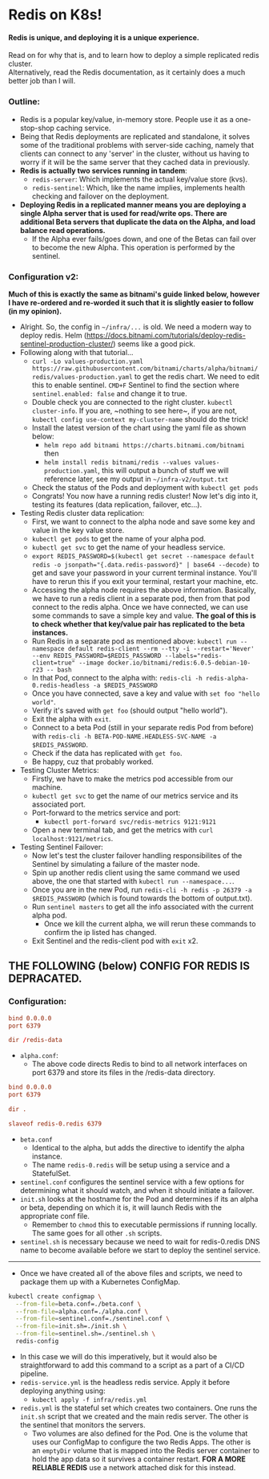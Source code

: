 # Redis on K8s!
#### Redis is unique, and deploying it is a unique experience.
Read on for why that is, and to learn how to deploy a simple replicated redis cluster.  
Alternatively, read the Redis documentation, as it certainly does a much better job than I will.  
  
### Outline:
* Redis is a popular key/value, in-memory store. People use it as a one-stop-shop caching service.
* Being that Redis deployments are replicated and standalone, it solves some of the traditional problems with server-side caching, namely that clients can connect to any 'server' in the cluster, without us having to worry if it will be the same server that they cached data in previously.
* **Redis is actually two services running in tandem**:
  * `redis-server`: Which implements the actual key/value store (kvs).
  * `redis-sentinel`: Which, like the name implies, implements health checking and failover on the deployment.
* **Deploying Redis in a replicated manner means you are deploying a single Alpha server that is used for read/write ops. There are additional Beta servers that duplicate the data on the Alpha, and load balance read operations.**
  * If the Alpha ever fails/goes down, and one of the Betas can fail over to become the new Alpha. This operation is performed by the sentinel.

### Configuration v2:
**Much of this is exactly the same as bitnami's guide linked below, however I have re-ordered and re-worded it such that it is slightly easier to follow (in my opinion).**
* Alright. So, the config in `~/infra/...` is old. We need a modern way to deploy redis. Helm (https://docs.bitnami.com/tutorials/deploy-redis-sentinel-production-cluster/) seems like a good pick.
* Following along with that tutorial...
  * `curl -Lo values-production.yaml https://raw.githubusercontent.com/bitnami/charts/alpha/bitnami/redis/values-production.yaml` to get the redis chart. We need to edit this to enable sentinel. `CMD+F` Sentinel to find the section where `sentinel.enabled: false` and change it to true.
  * Double check you are connected to the right cluster. `kubectl cluster-info`. If you are, ~nothing to see here~, if you are not, `kubectl config use-context my-cluster-name` should do the trick!
  * Install the latest version of the chart using the yaml file as shown below:
    * `helm repo add bitnami https://charts.bitnami.com/bitnami` then
    * `helm install redis bitnami/redis --values values-production.yaml`, this will output a bunch of stuff we will reference later, see my output in `~/infra-v2/output.txt`
  * Check the status of the Pods and deployment with `kubectl get pods`
  * Congrats! You now have a running redis cluster! Now let's dig into it, testing its features (data replication, failover, etc...).
* Testing Redis cluster data replication:
  * First, we want to connect to the alpha node and save some key and value in the key value store.
  * `kubectl get pods` to get the name of your alpha pod.
  * `kubectl get svc` to get the name of your headless service.
  * `export REDIS_PASSWORD=$(kubectl get secret --namespace default redis -o jsonpath="{.data.redis-password}" | base64 --decode)` to get and save your password in your current terminal instance. You'll have to rerun this if you exit your terminal, restart your machine, etc.
  * Accessing the alpha node requires the above information. Basically, we have to run a redis client in a separate pod, then from that pod connect to the redis alpha. Once we have connected, we can use some commands to save a simple key and value. **The goal of this is to check whether that key/value pair has replicated to the beta instances.**
  * Run Redis in a separate pod as mentioned above: `kubectl run --namespace default redis-client --rm --tty -i --restart='Never' --env REDIS_PASSWORD=$REDIS_PASSWORD --labels="redis-client=true" --image docker.io/bitnami/redis:6.0.5-debian-10-r23 -- bash`
  * In that Pod, connect to the alpha with: `redis-cli -h redis-alpha-0.redis-headless -a $REDIS_PASSWORD`
  * Once you have connected, save a key and value with `set foo "hello world"`.
  * Verify it's saved with `get foo` (should output "hello world").
  * Exit the alpha with `exit`.
  * Connect to a beta Pod (still in your separate redis Pod from before) with `redis-cli -h BETA-POD-NAME.HEADLESS-SVC-NAME -a $REDIS_PASSWORD`.
  * Check if the data has replicated with `get foo`.
  * Be happy, cuz that probably worked.
* Testing Cluster Metrics:
  * Firstly, we have to make the metrics pod accessible from our machine.
  * `kubectl get svc` to get the name of our metrics service and its associated port.
  * Port-forward to the metrics service and port:
    * `kubectl port-forward svc/redis-metrics 9121:9121`
  * Open a new terminal tab, and get the metrics with `curl localhost:9121/metrics`.
* Testing Sentinel Failover:
  * Now let's test the cluster failover handling responsibilites of the Sentinel by simulating a failure of the master node.
  * Spin up another redis client using the same command we used above, the one that started with `kubectl run --namespace...`.
  * Once you are in the new Pod, run `redis-cli -h redis -p 26379 -a $REDIS_PASSWORD` (which is found towards the bottom of output.txt).
  * Run `sentinel masters` to get all the info associated with the current alpha pod.
    * Once we kill the current alpha, we will rerun these commands to confirm the ip listed has changed.
  * Exit Sentinel and the redis-client pod with `exit` x2.


## THE FOLLOWING (below) CONFIG FOR REDIS IS DEPRACATED.
### Configuration:
```alpha.conf
bind 0.0.0.0
port 6379

dir /redis-data
```
* `alpha.conf`:
  * The above code directs Redis to bind to all network interfaces on port 6379 and store its files in the /redis-data directory.
```beta.conf
bind 0.0.0.0
port 6379

dir .

slaveof redis-0.redis 6379
```
* `beta.conf`
  * Identical to the alpha, but adds the directive to identify the alpha instance.
  * The name `redis-0.redis` will be setup using a service and a StatefulSet.
* `sentinel.conf` configures the sentinel service with a few options for determining what it should watch, and when it should initiate a failover.
* `init.sh` looks at the hostname for the Pod and determines if its an alpha or beta, depending on which it is, it will launch Redis with the appropriate conf file.
  * Remember to `chmod` this to executable permissions if running locally. The same goes for all other `.sh` scripts.
* `sentinel.sh` is necessary because we need to wait for redis-0.redis DNS name to become available before we start to deploy the sentinel service.  
------------------  
* Once we have created all of the above files and scripts, we need to package them up with a Kubernetes ConfigMap.
```bash
kubectl create configmap \
  --from-file=beta.conf=./beta.conf \
  --from-file=alpha.conf=./alpha.conf \
  --from-file=sentinel.conf=./sentinel.conf \
  --from-file=init.sh=./init.sh \
  --from-file=sentinel.sh=./sentinel.sh \
  redis-config
```
  * In this case we will do this imperatively, but it would also be straightforward to add this command to a script as a part of a CI/CD pipeline.
* `redis-service.yml` is the headless redis service. Apply it before deploying anything using:
  * `kubectl apply -f infra/redis.yml`
* `redis.yml` is the stateful set which creates two containers. One runs the `init.sh` script that we created and the main redis server. The other is the sentinel that monitors the servers.
  * Two volumes are also defined for the Pod. One is the volume that uses our ConfigMap to configure the two Redis Apps. The other is an `emptyDir` volume that is mapped into the Redis server container to hold the app data so it survives a container restart. **FOR A MORE RELIABLE REDIS** use a network attached disk for this instead.
